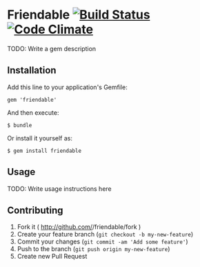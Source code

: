 # Friendable [![Build Status](https://travis-ci.org/thejchap/friendable.svg?branch=master)](https://travis-ci.org/thejchap/friendable) [![Code Climate](https://codeclimate.com/github/thejchap/friendable.png)](https://codeclimate.com/github/thejchap/friendable)

TODO: Write a gem description

## Installation

Add this line to your application's Gemfile:

    gem 'friendable'

And then execute:

    $ bundle

Or install it yourself as:

    $ gem install friendable

## Usage

TODO: Write usage instructions here

## Contributing

1. Fork it ( http://github.com/<my-github-username>/friendable/fork )
2. Create your feature branch (`git checkout -b my-new-feature`)
3. Commit your changes (`git commit -am 'Add some feature'`)
4. Push to the branch (`git push origin my-new-feature`)
5. Create new Pull Request
